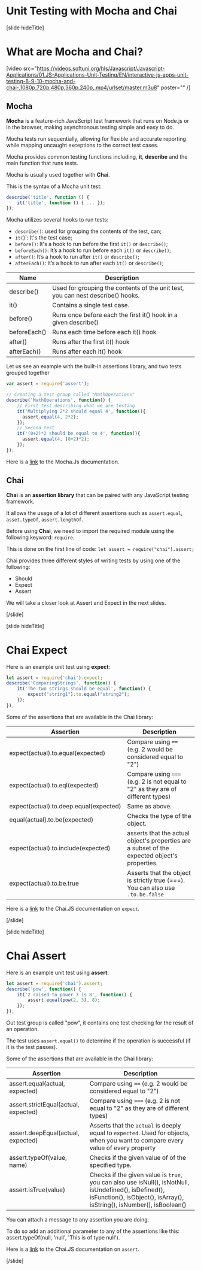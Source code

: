 # Unit Testing with Mocha and Chai

[slide hideTitle]

# What are Mocha and Chai?

[video src="https://videos.softuni.org/hls/Javascript/Javascript-Applications/01.JS-Applications-Unit-Testing/EN/interactive-js-apps-unit-testing-8-9-10-mocha-and-chai-,1080p,720p,480p,360p,240p,.mp4/urlset/master.m3u8" poster="" /]


## Mocha

**Mocha** is a feature-rich JavaScript test framework that runs on Node.js or in the browser, making asynchronous testing simple and easy to do.

Mocha tests run sequentially, allowing for flexible and accurate reporting while mapping uncaught exceptions to the correct test cases. 

Mocha provides common testing functions including, **it**, **describe** and the main function that runs tests.

Mocha is usually used together with **Chai**.


This is the syntax of a Mocha unit test:

```js
describe('title', function () {
    it('title', function () { ... });
});
```

Mocha utilizes several hooks to run tests:

- `describe()`: used for grouping the contents of the test, can;
- `it(`)`: It's the test case;
- `before()`: It's a hook to run before the first `it()` or `describe()`;
- `beforeEach()`: It’s a hook to run before each `it()` or `describe()`;
- `after()`: It’s a hook to run after `it()` or `describe()`;
- `afterEach()`: It’s a hook to run after each `it()` or `describe()`;


| **Name**  | **Description** |
| --- | --- |
| describe() | Used for grouping the contents of the unit test, you can nest describe() hooks. |
| it() | Contains a single test case. |
| before() | Runs once before each the first it() hook in a given describe() |
| beforeEach() | Runs each time before each it() hook |
| after() | Runs after the first it() hook |
| afterEach() | Runs after each it() hook |


Let us see an example with the built-in assertions library, and two tests grouped together

```js
var assert = require('assert');

// Creating a test group called "MathOperations"
describe('MathOperations', function() {
    // First test describing what we are testing
    it('Multiplying 2*2 should equal 4', function(){
      assert.equal(4, 2*2);
    });
    // Second test
    it('(0+2)*2 should be equal to 4', function(){
      assert.equal(4, (0+2)*2);
    });
});
```



Here is a [link](https://www.mochajs.org/) to the Mocha.Js documentation. 

## Chai

**Chai** is an **assertion library** that can be paired with any JavaScript testing framework.

It allows the usage of a lot of different assertions such as `assert.equal`, `asset.typeOf`, `assert.lengthOf`.

Before using **Chai**, we need to import the required module using the following keyword: `require`.

This is done on the first line of code: `let assert = require("chai").assert;`

Chai provides three different styles of writing tests by using one of the following:
- Should
- Expect
- Assert

We will take a closer look at Assert and Expect in the next slides.

[/slide]


[slide hideTitle]
# Chai Expect

Here is an example unit test using **expect**:

```js
let assert = require('chai').expect;
describe('ComparingStrings', function() {
    it('The two strings should be equal', function() {
        expect("string1").to.equal("string2");
    });
});
```

Some of the assertions that are available in the Chai library:

| **Assertion**  | **Description** |
| --- | --- |
| expect(actual).to.equal(expected) | Compare using `==` (e.g. 2 would be considered equal to "2") |
| expect(actual).to.eql(expected) | Compare using `===` (e.g. 2 is not equal to "2" as they are of different types)  |
| expect(actual).to.deep.equal(expected) | Same as above. |
| equal(actual).to.be(expected) | Checks the type of the object. |
| expect(actual).to.include(expected) | asserts that the actual object's properties are a subset of the expected object's properties. |
| expect(actual).to.be.true | Asserts that the object is strictly true (===). You can also use `.to.be.false`  |


Here is a [link](https://www.chaijs.com/api/bdd) to the Chai.JS documentation on `expect`.

[/slide]

[slide hideTitle]
# Chai Assert

Here is an example unit test using **assert**:

```js
let assert = require('chai').assert;
describe('pow', function() {
    it('2 raised to power 3 is 8', function() {
        assert.equal(pow(2, 3), 8);
    });
});
```

Out test group is called "pow", it contains one test checking for the result of an operation.

The test uses `assert.equal()` to determine if the operation is successful (if it is the test passes).

Some of the assertions that are available in the Chai library:

| **Assertion**  | **Description** |
| --- | --- |
| assert.equal(actual, expected) | Compare using `==` (e.g. 2 would be considered equal to "2") |
| assert.strictEqual(actual, expected) | Compare using `===` (e.g. 2 is not equal to "2" as they are of different types) |
| assert.deepEqual(actual, expected) | Asserts that the `actual` is deeply equal to `expected`. Used for objects, when you want to compare every value of every property|
| assert.typeOf(value, name) | Checks if the given value of of the specified type.|
| assert.isTrue(value) | Checks if the given value is `true`, you can also use isNull(), isNotNull, isUndefined(), isDefined(), isFunction(), isObject(), isArray(), isString(), isNumber(), isBoolean() |

You can attach a message to any assertion you are doing.

To do so add an additional parameter to any of the assertions like this: assert.typeOf(null, 'null', 'This is of type null').

Here is a [link](https://www.chaijs.com/api/assert) to the Chai.JS documentation on `assert`.

[/slide]
